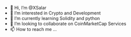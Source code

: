 - 👋 Hi, I’m @XSalar
- 👀 I’m interested in Crypto and Development
- 🌱 I’m currently learning Solidity and python
- 💞️ I’m looking to collaborate on CoinMarketCap Services
- 📫 How to reach me ...

<!---
XSalar/XSalar is a ✨ special ✨ repository because its `README.md` (this file) appears on your GitHub profile.
You can click the Preview link to take a look at your changes.
--->
